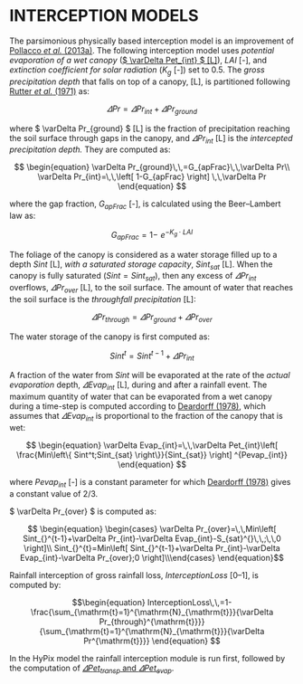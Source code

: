 <!-- MathJax -->

<script type="text/x-mathjax-config">
    MathJax.Hub.Config({
		     TeX: {
      equationNumbers: {
        autoNumber: "AMS"
      }
    },
      tex2jax: {
        skipTags: ['script', 'noscript', 'style', 'textarea', 'pre'],
        inlineMath: [['$','$']]
      }
    });
  </script>

<script id="MathJax-script" async src="https://cdn.mathjax.org/mathjax/latest/MathJax.js?config=TeX-MML-AM_CHTML"></script>

# INTERCEPTION MODELS

The parsimonious physically based interception model is an improvement of [Pollacco *et al.* (2013a)](#_ENREF_21). The following interception model uses *potential evaporation of a wet canopy* ([$ \varDelta Pet_{int} $ [L]](https://manaakiwhenua.github.io/SoilWater_ToolBox.jl/HYPIX/Potential_evapotranspiration)), $LAI$ [-], and *extinction coefficient for solar radiation* ($K_{g}$ [-]) set to 0.5. The *gross precipitation depth* that falls on top of a canopy, [L], is partitioned following [Rutter *et al.* (1971)](#_ENREF_22) as:

$$
\begin{equation} 
	\varDelta Pr\,\,=\,\,\varDelta Pr_{int}+\varDelta Pr_{ground}
\end{equation}
$$

where  $ \varDelta Pr_{ground} $ [L] is the fraction of precipitation reaching the soil surface through gaps in the canopy, and $\varDelta Pr_{int}$ [L] is the *intercepted precipitation depth.* They are computed as:

$$
\begin{equation}
 \varDelta Pr_{ground}\,\,=G_{apFrac}\,\,\varDelta Pr\\                                                               \varDelta Pr_{int}=\,\,\left[ 1-G_{apFrac} \right] \,\,\varDelta Pr 
 \end{equation}
$$

where the gap fraction, $G_{apFrac}$ [-], is calculated using the Beer–Lambert law as:

$$
\begin{equation}
G_{apFrac}=1-\,\,e^{-K_g⋅LAI}
 \end{equation}
$$

The foliage of the canopy is considered as a water storage filled up to a depth $Sint$ [L], *with a saturated storage capacity*, $Sint_{sat}$ [L]. When the canopy is fully saturated ($Sint=Sint_{sat}$), then any excess of $\varDelta Pr_{int}$ overflows, $\varDelta Pr_{over}$ [L], to the soil surface. The amount of water that reaches the soil surface is the *throughfall precipitation* [L]:

$$
\begin{equation}
 \varDelta Pr_{through}=\varDelta Pr_{ground}+\varDelta Pr_{over} 
 \end{equation}
$$

The water storage of the canopy is first computed as:

$$
\begin{equation}
 Sint^t=Sint^{t-1}+\varDelta Pr_{int} 
 \end{equation}
$$

A fraction of the water from $Sint$ will be evaporated at the rate of the *actual evaporation* depth, $\varDelta Evap_{int}$ [L], during and after a rainfall event. The maximum quantity of water that can be evaporated from a wet canopy during a time-step is computed according to [Deardorff (1978)](#_ENREF_3), which assumes that $\varDelta Evap_{int}$ is proportional to the fraction of the canopy that is wet:

$$
\begin{equation}
 \varDelta Evap_{int}=\,\,\varDelta Pet_{int}\left[ \frac{Min\left\{ Sint^t;Sint_{sat} \right\}}{Sint_{sat}} \right] ^{Pevap_{int}} 
\end{equation}
$$

where $Pevap_{int}$ [-] is a constant parameter for which [Deardorff (1978)](#_ENREF_3) gives a constant value of 2/3.

$ \varDelta Pr_{over} $ is computed as:

$$
\begin{equation}
\begin{cases}                                                               \varDelta Pr_{over}=\,\,Min\left[ Sint_{}^{t-1}+\varDelta Pr_{int}-\varDelta Evap_{int}-S_{sat}^{}\,\,;\,\,0 \right]\\                                                       Sint_{}^{t}=Min\left[ Sint_{}^{t-1}+\varDelta Pr_{int}-\varDelta Evap_{int}-\varDelta Pr_{over};0 \right]\\\end{cases} 
\end{equation}$$  

Rainfall interception of gross rainfall loss, $InterceptionLoss$ [0–1], is computed by:

$$\begin{equation}
 InterceptionLoss\,\,=1-\frac{\sum_{\mathrm{t}=1}^{\mathrm{N}_{\mathrm{t}}}{\varDelta Pr_{through}^{\mathrm{t}}}}{\sum_{\mathrm{t}=1}^{\mathrm{N}_{\mathrm{t}}}{\varDelta Pr^{\mathrm{t}}}} 
\end{equation}
$$

In the HyPix model the rainfall interception module is run first, followed by the computation of [$\varDelta Pet_{transp}$ and $\varDelta Pet_{evap}$](https://manaakiwhenua.github.io/SoilWater_ToolBox.jl/HYPIX/Interceptionhttps://manaakiwhenua.github.io/SoilWater_ToolBox.jl/HYPIX/Potential_evapotranspiration).
